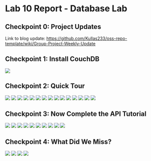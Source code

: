 # Lab 10 Report - Database Lab
## Checkpoint 0: Project Updates
Link to blog update: https://github.com/Kullas233/oss-repo-template/wiki/Group-Project-Weekly-Update

## Checkpoint 1: Install CouchDB
<img src="images/checkpoint1_original.png">

## Checkpoint 2: Quick Tour
<img src="images/checkpoint2_1.png">
<img src="images/checkpoint2_2.png">
<img src="images/checkpoint2_3.png">
<img src="images/checkpoint2_4.png">
<img src="images/checkpoint2_5.png">
<img src="images/checkpoint2_6.png">
<img src="images/checkpoint2_7.png">
<img src="images/checkpoint2_8.png">
<img src="images/checkpoint2_9.png">
<img src="images/checkpoint2_10.png">
<img src="images/checkpoint2_11.png">
<img src="images/checkpoint2_12.png">
<img src="images/checkpoint2_13.png">
<img src="images/checkpoint2_14.png">
<img src="images/checkpoint2_15.png">

## Checkpoint 3: Now Complete the API Tutorial
<img src="images/checkpoint3_1.png">
<img src="images/checkpoint3_2.png">
<img src="images/checkpoint3_3.png">
<img src="images/checkpoint3_4.png">
<img src="images/checkpoint3_5.png">
<img src="images/checkpoint3_6.png">
<img src="images/checkpoint3_7.png">
<img src="images/checkpoint3_8.png">
<img src="images/checkpoint3_9.png">
<img src="images/checkpoint3_10.png">

## Checkpoint 4: What Did We Miss?
<img src="images/checkpoint4_1.png">
<img src="images/checkpoint4_2.png">
<img src="images/checkpoint4_3.png">
<img src="images/checkpoint4_4.png">